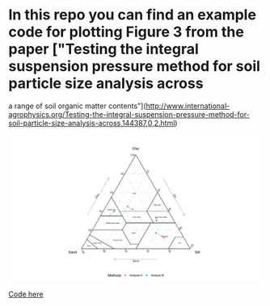 # In this repo you can find an example code for plotting Figure 3 from the paper ["Testing the integral suspension pressure method for soil particle size analysis across
a range of soil organic matter contents"](http://www.international-agrophysics.org/Testing-the-integral-suspension-pressure-method-for-soil-particle-size-analysis-across,144387,0,2.html)

![Plot1](https://github.com/Saryace/integral_method_figure3/blob/master/figures/figure3.png)

[Code here](https://github.com/Saryace/integral_method_figure3/blob/master/integral_method_figure3.R)

